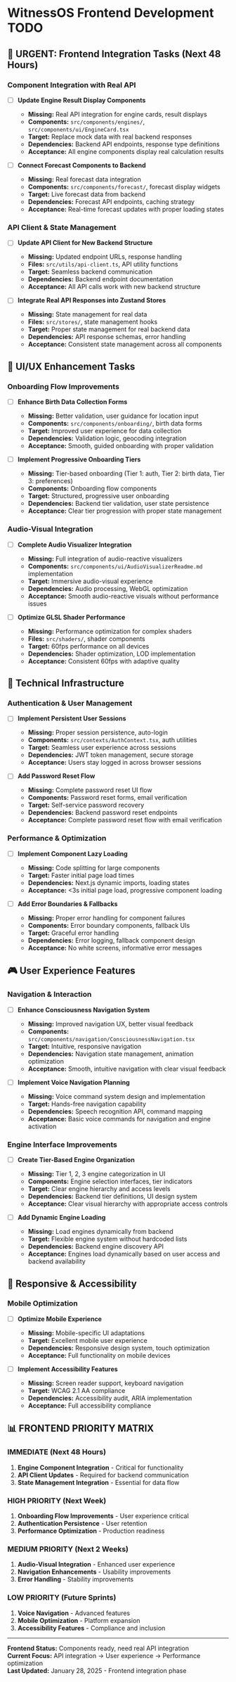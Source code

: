 # WitnessOS Frontend Development TODO

## 🎯 URGENT: Frontend Integration Tasks (Next 48 Hours)

### **Component Integration with Real API**
- [ ] **Update Engine Result Display Components**
  - **Missing:** Real API integration for engine cards, result displays
  - **Components:** `src/components/engines/`, `src/components/ui/EngineCard.tsx`
  - **Target:** Replace mock data with real backend responses
  - **Dependencies:** Backend API endpoints, response type definitions
  - **Acceptance:** All engine components display real calculation results

- [ ] **Connect Forecast Components to Backend**
  - **Missing:** Real forecast data integration
  - **Components:** `src/components/forecast/`, forecast display widgets
  - **Target:** Live forecast data from backend
  - **Dependencies:** Forecast API endpoints, caching strategy
  - **Acceptance:** Real-time forecast updates with proper loading states

### **API Client & State Management**
- [ ] **Update API Client for New Backend Structure**
  - **Missing:** Updated endpoint URLs, response handling
  - **Files:** `src/utils/api-client.ts`, API utility functions
  - **Target:** Seamless backend communication
  - **Dependencies:** Backend endpoint documentation
  - **Acceptance:** All API calls work with new backend structure

- [ ] **Integrate Real API Responses into Zustand Stores**
  - **Missing:** State management for real data
  - **Files:** `src/stores/`, state management hooks
  - **Target:** Proper state management for real backend data
  - **Dependencies:** API response schemas, error handling
  - **Acceptance:** Consistent state management across all components

## 🎨 UI/UX Enhancement Tasks

### **Onboarding Flow Improvements**
- [ ] **Enhance Birth Data Collection Forms**
  - **Missing:** Better validation, user guidance for location input
  - **Components:** `src/components/onboarding/`, birth data forms
  - **Target:** Improved user experience for data collection
  - **Dependencies:** Validation logic, geocoding integration
  - **Acceptance:** Smooth, guided onboarding with proper validation

- [ ] **Implement Progressive Onboarding Tiers**
  - **Missing:** Tier-based onboarding (Tier 1: auth, Tier 2: birth data, Tier 3: preferences)
  - **Components:** Onboarding flow components
  - **Target:** Structured, progressive user onboarding
  - **Dependencies:** Backend tier validation, user state persistence
  - **Acceptance:** Clear tier progression with proper state management

### **Audio-Visual Integration**
- [ ] **Complete Audio Visualizer Integration**
  - **Missing:** Full integration of audio-reactive visualizers
  - **Components:** `src/components/ui/AudioVisualizerReadme.md` implementation
  - **Target:** Immersive audio-visual experience
  - **Dependencies:** Audio processing, WebGL optimization
  - **Acceptance:** Smooth audio-reactive visuals without performance issues

- [ ] **Optimize GLSL Shader Performance**
  - **Missing:** Performance optimization for complex shaders
  - **Files:** `src/shaders/`, shader components
  - **Target:** 60fps performance on all devices
  - **Dependencies:** Shader optimization, LOD implementation
  - **Acceptance:** Consistent 60fps with adaptive quality

## 🔧 Technical Infrastructure

### **Authentication & User Management**
- [ ] **Implement Persistent User Sessions**
  - **Missing:** Proper session persistence, auto-login
  - **Components:** `src/contexts/AuthContext.tsx`, auth utilities
  - **Target:** Seamless user experience across sessions
  - **Dependencies:** JWT token management, secure storage
  - **Acceptance:** Users stay logged in across browser sessions

- [ ] **Add Password Reset Flow**
  - **Missing:** Complete password reset UI flow
  - **Components:** Password reset forms, email verification
  - **Target:** Self-service password recovery
  - **Dependencies:** Backend password reset endpoints
  - **Acceptance:** Complete password reset flow with email verification

### **Performance & Optimization**
- [ ] **Implement Component Lazy Loading**
  - **Missing:** Code splitting for large components
  - **Target:** Faster initial page load times
  - **Dependencies:** Next.js dynamic imports, loading states
  - **Acceptance:** <3s initial page load, progressive component loading

- [ ] **Add Error Boundaries & Fallbacks**
  - **Missing:** Proper error handling for component failures
  - **Components:** Error boundary components, fallback UIs
  - **Target:** Graceful error handling
  - **Dependencies:** Error logging, fallback component design
  - **Acceptance:** No white screens, informative error messages

## 🎮 User Experience Features

### **Navigation & Interaction**
- [ ] **Enhance Consciousness Navigation System**
  - **Missing:** Improved navigation UX, better visual feedback
  - **Components:** `src/components/navigation/ConsciousnessNavigation.tsx`
  - **Target:** Intuitive, responsive navigation
  - **Dependencies:** Navigation state management, animation optimization
  - **Acceptance:** Smooth, intuitive navigation with clear visual feedback

- [ ] **Implement Voice Navigation Planning**
  - **Missing:** Voice command system design and implementation
  - **Target:** Hands-free navigation capability
  - **Dependencies:** Speech recognition API, command mapping
  - **Acceptance:** Basic voice commands for navigation and engine activation

### **Engine Interface Improvements**
- [ ] **Create Tier-Based Engine Organization**
  - **Missing:** Tier 1, 2, 3 engine categorization in UI
  - **Components:** Engine selection interfaces, tier indicators
  - **Target:** Clear engine hierarchy and access levels
  - **Dependencies:** Backend tier definitions, UI design system
  - **Acceptance:** Clear visual hierarchy with appropriate access controls

- [ ] **Add Dynamic Engine Loading**
  - **Missing:** Load engines dynamically from backend
  - **Target:** Flexible engine system without hardcoded lists
  - **Dependencies:** Backend engine discovery API
  - **Acceptance:** Engines load dynamically based on user access and backend availability

## 📱 Responsive & Accessibility

### **Mobile Optimization**
- [ ] **Optimize Mobile Experience**
  - **Missing:** Mobile-specific UI adaptations
  - **Target:** Excellent mobile user experience
  - **Dependencies:** Responsive design system, touch optimization
  - **Acceptance:** Full functionality on mobile devices

- [ ] **Implement Accessibility Features**
  - **Missing:** Screen reader support, keyboard navigation
  - **Target:** WCAG 2.1 AA compliance
  - **Dependencies:** Accessibility audit, ARIA implementation
  - **Acceptance:** Full accessibility compliance

## 📊 **FRONTEND PRIORITY MATRIX**

### **IMMEDIATE (Next 48 Hours)**
1. **Engine Component Integration** - Critical for functionality
2. **API Client Updates** - Required for backend communication
3. **State Management Integration** - Essential for data flow

### **HIGH PRIORITY (Next Week)**
1. **Onboarding Flow Improvements** - User experience critical
2. **Authentication Persistence** - User retention
3. **Performance Optimization** - Production readiness

### **MEDIUM PRIORITY (Next 2 Weeks)**
1. **Audio-Visual Integration** - Enhanced user experience
2. **Navigation Enhancements** - Usability improvements
3. **Error Handling** - Stability improvements

### **LOW PRIORITY (Future Sprints)**
1. **Voice Navigation** - Advanced features
2. **Mobile Optimization** - Platform expansion
3. **Accessibility Features** - Compliance and inclusion

---

**Frontend Status:** Components ready, need real API integration  
**Current Focus:** API integration → User experience → Performance optimization  
**Last Updated:** January 28, 2025 - Frontend integration phase
